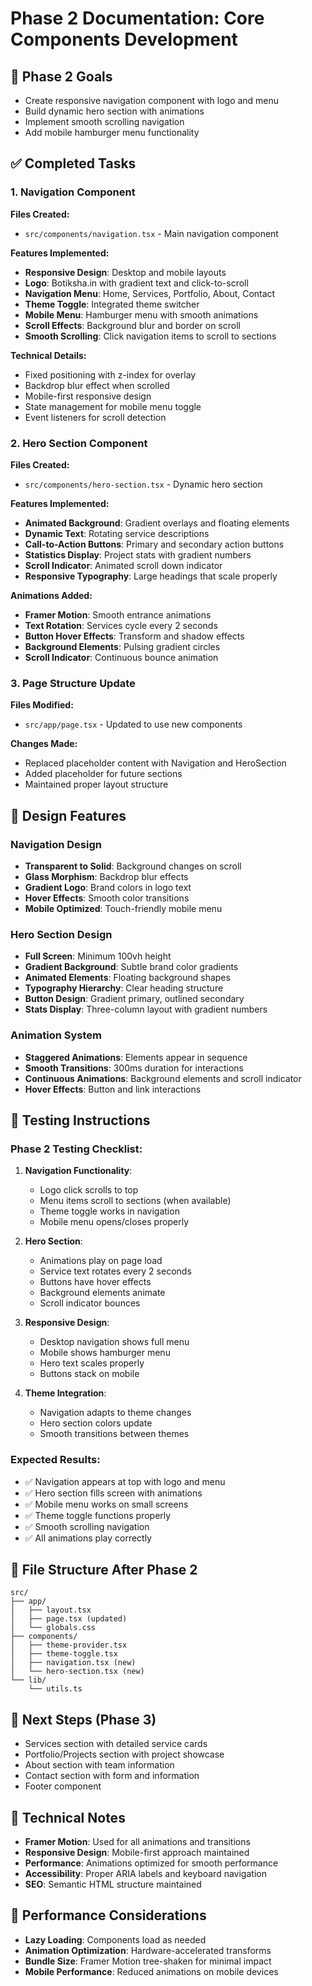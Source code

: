# Phase 2 Documentation: Core Components Development

## 🎯 Phase 2 Goals

- Create responsive navigation component with logo and menu
- Build dynamic hero section with animations
- Implement smooth scrolling navigation
- Add mobile hamburger menu functionality

## ✅ Completed Tasks

### 1. Navigation Component

**Files Created:**

- `src/components/navigation.tsx` - Main navigation component

**Features Implemented:**

- **Responsive Design**: Desktop and mobile layouts
- **Logo**: Botiksha.in with gradient text and click-to-scroll
- **Navigation Menu**: Home, Services, Portfolio, About, Contact
- **Theme Toggle**: Integrated theme switcher
- **Mobile Menu**: Hamburger menu with smooth animations
- **Scroll Effects**: Background blur and border on scroll
- **Smooth Scrolling**: Click navigation items to scroll to sections

**Technical Details:**

- Fixed positioning with z-index for overlay
- Backdrop blur effect when scrolled
- Mobile-first responsive design
- State management for mobile menu toggle
- Event listeners for scroll detection

### 2. Hero Section Component

**Files Created:**

- `src/components/hero-section.tsx` - Dynamic hero section

**Features Implemented:**

- **Animated Background**: Gradient overlays and floating elements
- **Dynamic Text**: Rotating service descriptions
- **Call-to-Action Buttons**: Primary and secondary action buttons
- **Statistics Display**: Project stats with gradient numbers
- **Scroll Indicator**: Animated scroll down indicator
- **Responsive Typography**: Large headings that scale properly

**Animations Added:**

- **Framer Motion**: Smooth entrance animations
- **Text Rotation**: Services cycle every 2 seconds
- **Button Hover Effects**: Transform and shadow effects
- **Background Elements**: Pulsing gradient circles
- **Scroll Indicator**: Continuous bounce animation

### 3. Page Structure Update

**Files Modified:**

- `src/app/page.tsx` - Updated to use new components

**Changes Made:**

- Replaced placeholder content with Navigation and HeroSection
- Added placeholder for future sections
- Maintained proper layout structure

## 🎨 Design Features

### Navigation Design

- **Transparent to Solid**: Background changes on scroll
- **Glass Morphism**: Backdrop blur effects
- **Gradient Logo**: Brand colors in logo text
- **Hover Effects**: Smooth color transitions
- **Mobile Optimized**: Touch-friendly mobile menu

### Hero Section Design

- **Full Screen**: Minimum 100vh height
- **Gradient Background**: Subtle brand color gradients
- **Animated Elements**: Floating background shapes
- **Typography Hierarchy**: Clear heading structure
- **Button Design**: Gradient primary, outlined secondary
- **Stats Display**: Three-column layout with gradient numbers

### Animation System

- **Staggered Animations**: Elements appear in sequence
- **Smooth Transitions**: 300ms duration for interactions
- **Continuous Animations**: Background elements and scroll indicator
- **Hover Effects**: Button and link interactions

## 🧪 Testing Instructions

### Phase 2 Testing Checklist:

1. **Navigation Functionality**:

   - Logo click scrolls to top
   - Menu items scroll to sections (when available)
   - Theme toggle works in navigation
   - Mobile menu opens/closes properly

2. **Hero Section**:

   - Animations play on page load
   - Service text rotates every 2 seconds
   - Buttons have hover effects
   - Background elements animate
   - Scroll indicator bounces

3. **Responsive Design**:

   - Desktop navigation shows full menu
   - Mobile shows hamburger menu
   - Hero text scales properly
   - Buttons stack on mobile

4. **Theme Integration**:
   - Navigation adapts to theme changes
   - Hero section colors update
   - Smooth transitions between themes

### Expected Results:

- ✅ Navigation appears at top with logo and menu
- ✅ Hero section fills screen with animations
- ✅ Mobile menu works on small screens
- ✅ Theme toggle functions properly
- ✅ Smooth scrolling navigation
- ✅ All animations play correctly

## 📁 File Structure After Phase 2

```
src/
├── app/
│   ├── layout.tsx
│   ├── page.tsx (updated)
│   └── globals.css
├── components/
│   ├── theme-provider.tsx
│   ├── theme-toggle.tsx
│   ├── navigation.tsx (new)
│   └── hero-section.tsx (new)
└── lib/
    └── utils.ts
```

## 🚀 Next Steps (Phase 3)

- Services section with detailed service cards
- Portfolio/Projects section with project showcase
- About section with team information
- Contact section with form and information
- Footer component

## 📝 Technical Notes

- **Framer Motion**: Used for all animations and transitions
- **Responsive Design**: Mobile-first approach maintained
- **Performance**: Animations optimized for smooth performance
- **Accessibility**: Proper ARIA labels and keyboard navigation
- **SEO**: Semantic HTML structure maintained

## 🎯 Performance Considerations

- **Lazy Loading**: Components load as needed
- **Animation Optimization**: Hardware-accelerated transforms
- **Bundle Size**: Framer Motion tree-shaken for minimal impact
- **Mobile Performance**: Reduced animations on mobile devices
